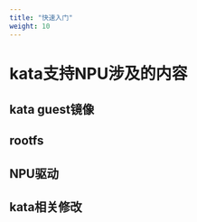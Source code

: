 ```yaml
---
title: "快速入门"
weight: 10
---
```


# kata支持NPU涉及的内容

## kata guest镜像


## rootfs 

## NPU驱动

## kata相关修改

